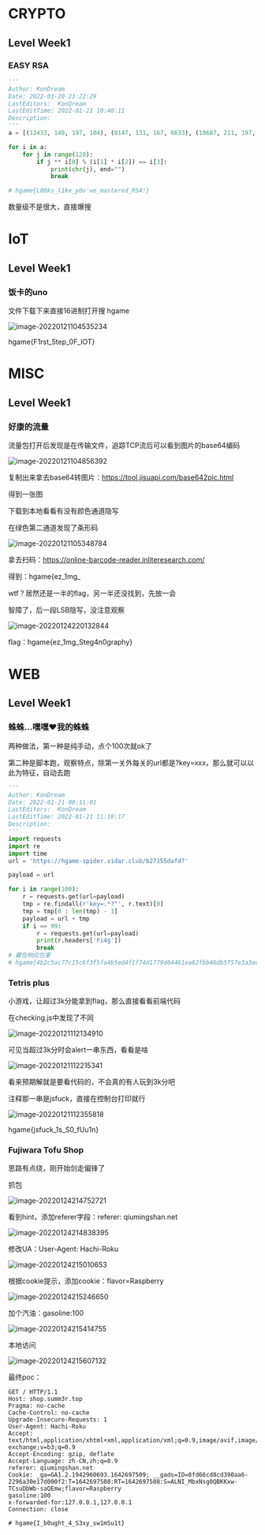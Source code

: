 # CRYPTO

## Level Week1

### EASY RSA

```python
'''
Author: KonDream
Date: 2022-01-20 23:22:29
LastEditors:  KonDream
LastEditTime: 2022-01-21 10:40:11
Description:  
'''
a = [(12433, 149, 197, 104), (8147, 131, 167, 6633), (10687, 211, 197, 35594), (19681, 131, 211, 15710), (33577, 251, 211, 38798), (30241, 157, 251, 35973), (293, 211, 157, 31548), (26459, 179, 149, 4778), (27479, 149, 223, 32728), (9029, 223, 137, 20696), (4649, 149, 151, 13418), (11783, 223, 251, 14239), (13537, 179, 137, 11702), (3835, 167, 139, 20051), (30983, 149, 227, 23928), (17581, 157, 131, 5855), (35381, 223, 179, 37774), (2357, 151, 223, 1849), (22649, 211, 229, 7348), (1151, 179, 223, 17982), (8431, 251, 163, 30226), (38501, 193, 211, 30559), (14549, 211, 151, 21143), (24781, 239, 241, 45604), (8051, 179, 131, 7994), (863, 181, 131, 11493), (1117, 239, 157, 12579), (7561, 149, 199, 8960), (19813, 239, 229, 53463), (4943, 131, 157, 14606), (29077, 191, 181, 33446), (18583, 211, 163, 31800), (30643, 173, 191, 27293), (11617, 223, 251, 13448), (19051, 191, 151, 21676), (18367, 179, 157, 14139), (18861, 149, 191, 5139), (9581, 211, 193, 25595)]

for i in a:
    for j in range(128):
        if j ** i[0] % (i[1] * i[2]) == i[3]:
            print(chr(j), end="")
            break

# hgame{L00ks_l1ke_y0u've_mastered_RS4!}
```

数量级不是很大，直接爆搜

# IoT

## Level Week1

### 饭卡的uno

文件下载下来直接16进制打开搜 hgame

![image-20220121104535234](C:\Users\dell\AppData\Roaming\Typora\typora-user-images\image-20220121104535234.png)

hgame{F1rst_5tep_0F_IOT}

# MISC

## Level Week1

### 好康的流量

流量包打开后发现是在传输文件，追踪TCP流后可以看到图片的base64编码

![image-20220121104856392](C:\Users\dell\AppData\Roaming\Typora\typora-user-images\image-20220121104856392.png)

复制出来拿去base64转图片：https://tool.jisuapi.com/base642pic.html

得到一张图

下载到本地看看有没有颜色通道隐写

在绿色第二通道发现了条形码

![image-20220121105348784](C:\Users\dell\AppData\Roaming\Typora\typora-user-images\image-20220121105348784.png)

拿去扫码：https://online-barcode-reader.inliteresearch.com/

得到：hgame{ez_1mg_

wtf？居然还是一半的flag，另一半还没找到，先放一会

智障了，后一段LSB隐写，没注意观察

![image-20220124220132844](image/hgame-2022/image-20220124220132844.png)

flag：hgame{ez_1mg_Steg4n0graphy}



# WEB

## Level Week1

### 蛛蛛...嘿嘿♥我的蛛蛛

两种做法，第一种是纯手动，点个100次就ok了

第二种是脚本跑，观察特点，除第一关外每关的url都是?key=xxx，那么就可以以此为特征，自动去跑

```python
'''
Author: KonDream
Date: 2022-01-21 00:11:01
LastEditors:  KonDream
LastEditTime: 2022-01-21 11:18:17
Description:  
'''
import requests
import re
import time
url = 'https://hgame-spider.vidar.club/b27155dafd?'

payload = url

for i in range(100):
    r = requests.get(url=payload)
    tmp = re.findall(r'key=.*?"', r.text)[0]
    tmp = tmp[0 : len(tmp) - 1]
    payload = url + tmp
    if i == 99:
        r = requests.get(url=payload)
        print(r.headers['Fi4g'])
        break
# 藏在响应包里
# hgame{4b2c5ac77c15c6f3f5fa4b5ed4f1f74d1779d64461ea62fbb46db5757e3a3ed3}
```

### Tetris plus

小游戏，让超过3k分能拿到flag，那么直接看看前端代码

在checking.js中发现了不同

![image-20220121112134910](C:\Users\dell\AppData\Roaming\Typora\typora-user-images\image-20220121112134910.png)

可见当超过3k分时会alert一串东西，看看是啥

![image-20220121112215341](C:\Users\dell\AppData\Roaming\Typora\typora-user-images\image-20220121112215341.png)

看来预期解就是要看代码的，不会真的有人玩到3k分吧

注释那一串是jsfuck，直接在控制台打印就行

![image-20220121112355818](C:\Users\dell\AppData\Roaming\Typora\typora-user-images\image-20220121112355818.png)

hgame{jsfuck_1s_S0_fUu1n}

### Fujiwara Tofu Shop

思路有点绕，刚开始剑走偏锋了

抓包

![image-20220124214752721](image/hgame-2022/image-20220124214752721.png)

看到hint，添加referer字段：referer: qiumingshan.net

![image-20220124214838395](image/hgame-2022/image-20220124214838395.png)

修改UA：User-Agent: Hachi-Roku

![image-20220124215010653](image/hgame-2022/image-20220124215010653.png)

根据cookie提示，添加cookie：flavor=Raspberry

![image-20220124215246650](image/hgame-2022/image-20220124215246650.png)

加个汽油：gasoline:100

![image-20220124215414755](image/hgame-2022/image-20220124215414755.png)

本地访问

![image-20220124215607132](image/hgame-2022/image-20220124215607132.png)

最终poc：

```http
GET / HTTP/1.1
Host: shop.summ3r.top
Pragma: no-cache
Cache-Control: no-cache
Upgrade-Insecure-Requests: 1
User-Agent: Hachi-Roku
Accept: text/html,application/xhtml+xml,application/xml;q=0.9,image/avif,image/webp,image/apng,*/*;q=0.8,application/signed-exchange;v=b3;q=0.9
Accept-Encoding: gzip, deflate
Accept-Language: zh-CN,zh;q=0.9
referer: qiumingshan.net
Cookie: _ga=GA1.2.1942960693.1642697509; __gads=ID=8fd66cd8cd390aa6-2296a30e17d000f2:T=1642697508:RT=1642697508:S=ALNI_MbxNsg0QBKKxw-TCsuDbWb-saQEmw;flavor=Raspberry
gasoline:100
x-forwarded-for:127.0.0.1,127.0.0.1
Connection: close

# hgame{I_b0ught_4_S3xy_sw1mSu1t}
```

